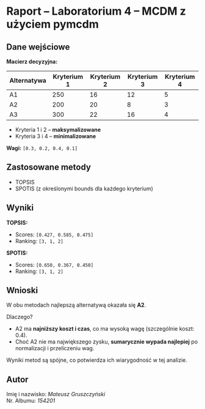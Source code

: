 # Raport – Laboratorium 4 – MCDM z użyciem pymcdm

## Dane wejściowe

**Macierz decyzyjna:**

| Alternatywa | Kryterium 1 | Kryterium 2 | Kryterium 3 | Kryterium 4 |
|-------------|-------------|-------------|-------------|-------------|
| A1          | 250         | 16          | 12          | 5           |
| A2          | 200         | 20          | 8           | 3           |
| A3          | 300         | 22          | 16          | 4           |

- Kryteria 1 i 2 – **maksymalizowane**
- Kryteria 3 i 4 – **minimalizowane**

**Wagi:** `[0.3, 0.2, 0.4, 0.1]`

## Zastosowane metody

- TOPSIS
- SPOTIS (z określonymi bounds dla każdego kryterium)

## Wyniki

**TOPSIS:**

- Scores: `[0.427, 0.585, 0.475]`
- Ranking: `[3, 1, 2]`

**SPOTIS:**

- Scores: `[0.650, 0.367, 0.450]`
- Ranking: `[3, 1, 2]`

## Wnioski

W obu metodach najlepszą alternatywą okazała się **A2**.

Dlaczego?
- A2 ma **najniższy koszt i czas**, co ma wysoką wagę (szczególnie koszt: 0.4).
- Choć A2 nie ma największego zysku, **sumarycznie wypada najlepiej** po normalizacji i przeliczeniu wag.

Wyniki metod są spójne, co potwierdza ich wiarygodność w tej analizie.

## Autor

Imię i nazwisko: *Mateusz Gruszczyński*  
Nr. Albumu: *154201*

